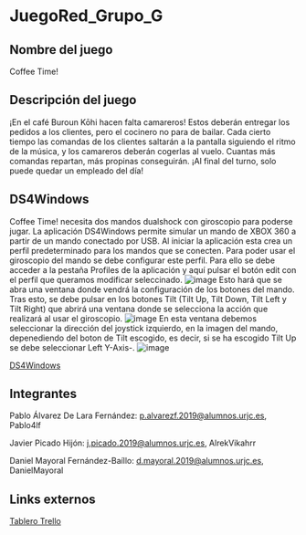 # JuegoRed_Grupo_G

## Nombre del juego

Coffee Time!

## Descripción del juego

¡En el café Buroun Kōhi hacen falta camareros! Estos deberán entregar los pedidos a los clientes, pero el cocinero no para de bailar. Cada cierto tiempo las comandas de los clientes saltarán a la pantalla siguiendo el ritmo de la música, y los camareros deberán cogerlas al vuelo. Cuantas más comandas repartan, más propinas conseguirán. ¡Al final del turno, solo puede quedar un empleado del día!

## DS4Windows
Coffee Time! necesita dos mandos dualshock con giroscopio para poderse jugar. La aplicación DS4Windows permite simular un mando de XBOX 360 a partir de un mando conectado por USB. Al iniciar la aplicación esta crea un perfil predeterminado para los mandos que se conecten. Para poder usar el giroscopio del mando se debe configurar este perfil. Para ello se debe acceder a la pestaña Profiles de la aplicación y aquí pulsar el botón edit con el perfil que queramos modificar seleccinado.
![image](https://user-images.githubusercontent.com/91623804/139132614-b27a3cdd-bf71-4375-a78f-16abd2d1d5f0.png)
Esto hará que se abra una ventana donde vendrá la configuración de los botones del mando. Tras esto, se debe pulsar en los botones Tilt (Tilt Up, Tilt Down, Tilt Left y Tilt Right) que abrirá una ventana donde se selecciona la acción que realizará al usar el giroscopio.
![image](https://user-images.githubusercontent.com/91623804/139132699-5d4e6015-bc2b-47d0-8535-5c98895fdd97.png)
En esta ventana debemos seleccionar la dirección del joystick izquierdo, en la imagen del mando, depenediendo del boton de Tilt escogido, es decir, si se ha escogido Tilt Up se debe seleccionar Left Y-Axis-.
![image](https://user-images.githubusercontent.com/91623804/139132784-379450b4-7560-4056-8196-f59dbc9734e4.png)

[DS4Windows](https://ryochan7.github.io/ds4windows-site/)



## Integrantes
Pablo Álvarez De Lara Fernández: p.alvarezf.2019@alumnos.urjc.es, Pablo4lf

Javier Picado Hijón: j.picado.2019@alumnos.urjc.es, AlrekVikahrr

Daniel Mayoral Fernández-Baíllo: d.mayoral.2019@alumnos.urjc.es, DanielMayoral

## Links externos

[Tablero Trello](https://trello.com/b/bkCbq945/coffee-time)
